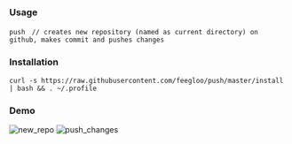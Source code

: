 ### Usage

`push`&nbsp;&nbsp;&nbsp;`// creates new repository (named as current directory) on github, makes commit and pushes changes`

### Installation

`curl -s https://raw.githubusercontent.com/feegloo/push/master/install | bash && . ~/.profile`

### Demo

![new_repo](https://user-images.githubusercontent.com/7686877/63064072-dd490980-beff-11e9-8d10-60071e9c0823.gif)
![push_changes](https://user-images.githubusercontent.com/7686877/63064074-e1752700-beff-11e9-89cd-d8d1806e6496.gif)
